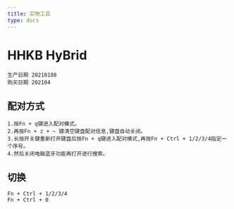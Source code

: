```yaml
---
title: 实物工具
type: docs
---
```


# HHKB HyBrid
	生产日期 20210108
	购买日期 202104
## 配对方式
	1.按Fn + q键进入配对模式。
	2.再按Fn + z + ~ 键清空键盘配对信息,键盘自动关闭。
	3.长按开关键重新打开键盘后按Fn + q键进入配对模式,再按Fn + Ctrl + 1/2/3/4指定一个序号。
	4.然后关闭电脑蓝牙功能再打开进行搜索。
## 切换
	Fn + Ctrl + 1/2/3/4
	Fn + Ctrl + 0